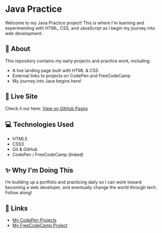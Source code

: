 # Java Practice

Welcome to my Java Practice project! This is where I'm learning and experimenting with HTML, CSS, and JavaScript as I begin my journey into web development.

## 🌸 About

This repository contains my early projects and practice work, including:
- A live landing page built with HTML & CSS
- External links to projects on CodePen and FreeCodeCamp
- My journey into Java begins here!

## 🚀 Live Site

Check it out here: [View on GitHub Pages](https://th3acarr.github.io/Java-Practice/)

## 💻 Technologies Used

- HTML5
- CSS3
- Git & GitHub
- CodePen / FreeCodeCamp (linked)

## ✨ Why I'm Doing This

I’m building up a portfolio and practicing daily so I can work toward becoming a web developer, and eventually change the world through tech. Follow along!

## 🔗 Links

- [My CodePen Projects](https://codepen.io/Thea-Carr) 
- [My FreeCodeCamp Project](https://www.freecodecamp.org/learn/2022/responsive-web-design/build-a-product-landing-page-project/build-a-product-landing-page)
